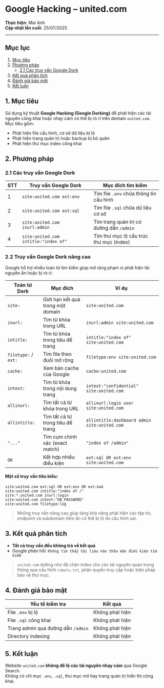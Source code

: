 # Google Hacking – united.com

**Thực hiện**: Mai Anh  
**Cập nhật lần cuối**: 25/07/2025

---

## Mục lục

1. [Mục tiêu](#1-mục-tiêu)  
2. [Phương pháp](#2-phương-pháp)  
    - [2.1 Các truy vấn Google Dork](#21-các-truy-vấn-google-dork)  
3. [Kết quả phân tích](#3-kết-quả-phân-tích)  
4. [Đánh giá bảo mật](#4-đánh-giá-bảo-mật)  
5. [Kết luận](#5-kết-luận)


## 1. Mục tiêu

Sử dụng kỹ thuật **Google Hacking (Google Dorking)** để phát hiện các tài nguyên công khai hoặc nhạy cảm có thể bị rò rỉ trên domain `united.com`.  
Mục tiêu gồm:

- Phát hiện file cấu hình, cơ sở dữ liệu bị lộ
- Phát hiện trang quản trị hoặc backup bị bỏ quên
- Phát hiện thư mục index công khai


## 2. Phương pháp

### 2.1 Các truy vấn Google Dork

| STT | Truy vấn Google Dork                 | Mục đích tìm kiếm                              |
|-----|--------------------------------------|------------------------------------------------|
| 1   | `site:united.com ext:env`           | Tìm file `.env` chứa thông tin cấu hình        |
| 2   | `site:united.com ext:sql`           | Tìm file `.sql` chứa dữ liệu cơ sở             |
| 3   | `site:united.com inurl:admin`       | Tìm trang quản trị có đường dẫn `/admin`       |
| 4   | `site:united.com intitle:"index of"`| Tìm thư mục lộ cấu trúc thư mục (index)         |



### 2.2 Truy vấn Google Dork nâng cao

Google hỗ trợ nhiều toán tử tìm kiếm giúp mở rộng phạm vi phát hiện tài nguyên ẩn hoặc bị rò rỉ:

| Toán tử Dork        | Mục đích                                                      | Ví dụ                                                  |
|---------------------|---------------------------------------------------------------|---------------------------------------------------------|
| `site:`             | Giới hạn kết quả trong một domain                             | `site:united.com`                                      |
| `inurl:`            | Tìm từ khóa trong URL                                         | `inurl:admin site:united.com`                          |
| `intitle:`          | Tìm từ khóa trong tiêu đề trang                               | `intitle:"index of" site:united.com`                   |
| `filetype:` / `ext:`| Tìm file theo đuôi mở rộng                                     | `filetype:env site:united.com`                         |
| `cache:`            | Xem bản cache của Google                                      | `cache:united.com`                                     |
| `intext:`           | Tìm từ khóa trong nội dung trang                              | `intext:"confidential" site:united.com`                |
| `allinurl:`         | Tìm tất cả từ khóa trong URL                                  | `allinurl:login user site:united.com`                  |
| `allintitle:`       | Tìm tất cả từ trong tiêu đề trang                             | `allintitle:dashboard admin site:united.com`           |
| `"..."`             | Tìm cụm chính xác (exact match)                               | `"index of /admin"`                                    |
| `OR`                | Kết hợp nhiều điều kiện                                        | `ext:sql OR ext:env site:united.com`                   |

#### Một số truy vấn tiêu biểu:

```plaintext
site:united.com ext:sql OR ext:env OR ext:bak
site:united.com intitle:"index of /"
site:*.united.com inurl:login
site:united.com intext:"DB_PASSWORD"
site:united.com filetype:log
```

> Những truy vấn nâng cao giúp tăng khả năng phát hiện các tệp tin, endpoint và subdomain tiềm ẩn có thể bị lộ do cấu hình sai.


## 3. Kết quả phân tích

- **Tất cả truy vấn đều không trả về kết quả**
- Google phản hồi: `Không tìm thấy tài liệu nào thỏa mãn điều kiện tìm kiếm`

> `united.com` dường như đã chặn index cho các tài nguyên quan trọng thông qua cấu hình `robots.txt`, phân quyền truy cập hoặc biện pháp bảo vệ thư mục.


## 4. Đánh giá bảo mật

| Yếu tố kiểm tra                        | Kết quả           |
|----------------------------------------|--------------------|
| File `.env` bị lộ                      | Không phát hiện    |
| File `.sql` công khai                  | Không phát hiện    |
| Trang admin qua đường dẫn `/admin`    | Không phát hiện    |
| Directory indexing                     | Không phát hiện    |


## 5. Kết luận

Website `united.com` **không để lộ các tài nguyên nhạy cảm** qua Google Search.  
Không có chỉ mục `.env`, `.sql`, thư mục mở hay trang quản trị hiển thị công khai.
